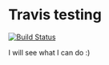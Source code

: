 # Travis testing

[![Build Status](https://travis-ci.org/denisgenon/travis_test.svg?branch=master)](https://travis-ci.org/denisgenon/travis_test)

I will see what I can do :)
